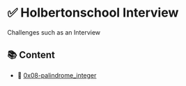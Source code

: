 # :white_check_mark: Holbertonschool Interview
Challenges such as an Interview

## :books: Content

- :bookmark_tabs: [0x08-palindrome_integer](0x08-palindrome_integer)
